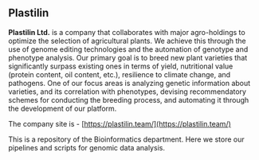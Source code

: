 ## Plastilin

**Plastilin Ltd.** is a company that collaborates with major agro-holdings to optimize the selection of agricultural plants. We achieve this through the use of genome editing technologies and the automation of genotype and phenotype analysis. Our primary goal is to breed new plant varieties that significantly surpass existing ones in terms of yield, nutritional value (protein content, oil content, etc.), resilience to climate change, and pathogens. One of our focus areas is analyzing genetic information about varieties, and its correlation with phenotypes, devising recommendatory schemes for conducting the breeding process, and automating it through the development of our platform.  
  
The company site is - [https://plastilin.team/](https://plastilin.team/)

This is a repository of the Bioinformatics department. Here we store our pipelines and scripts for genomic data analysis. 
